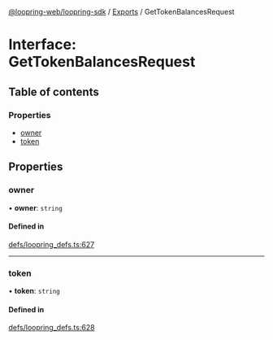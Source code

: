 [@loopring-web/loopring-sdk](../README.md) / [Exports](../modules.md) / GetTokenBalancesRequest

# Interface: GetTokenBalancesRequest

## Table of contents

### Properties

- [owner](GetTokenBalancesRequest.md#owner)
- [token](GetTokenBalancesRequest.md#token)

## Properties

### owner

• **owner**: `string`

#### Defined in

[defs/loopring_defs.ts:627](https://github.com/Loopring/loopring_sdk/blob/31d2a2e/src/defs/loopring_defs.ts#L627)

___

### token

• **token**: `string`

#### Defined in

[defs/loopring_defs.ts:628](https://github.com/Loopring/loopring_sdk/blob/31d2a2e/src/defs/loopring_defs.ts#L628)
